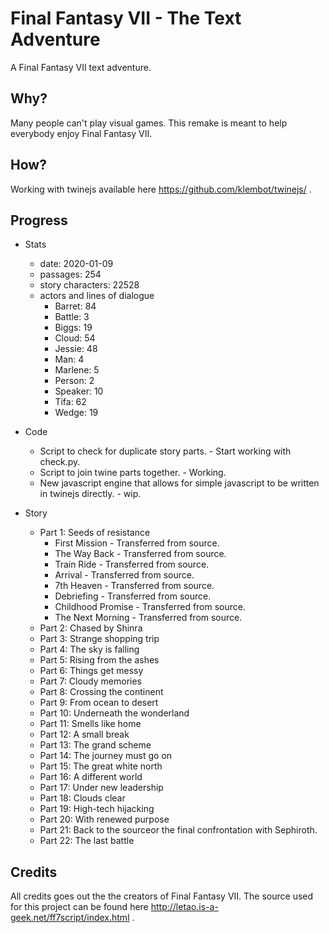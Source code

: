 # Final Fantasy VII - The Text Adventure
A Final Fantasy VII text adventure.

## Why?
Many people can't play visual games. This remake is meant to help everybody enjoy Final Fantasy VII.

## How?
Working with twinejs available here https://github.com/klembot/twinejs/ .

## Progress
* Stats
  * date: 2020-01-09
  * passages: 254
  * story characters: 22528
  * actors and lines of dialogue
     * Barret: 84
     * Battle: 3
     * Biggs: 19
     * Cloud: 54
     * Jessie: 48
     * Man: 4
     * Marlene: 5
     * Person: 2
     * Speaker: 10
     * Tifa: 62
     * Wedge: 19

* Code
   * Script to check for duplicate story parts. - Start working with check.py.
   * Script to join twine parts together. - Working.
   * New javascript engine that allows for simple javascript to be written in twinejs directly. - wip. 
* Story
   * Part 1: Seeds of resistance
      * First Mission - Transferred from source.
      * The Way Back - Transferred from source.
      * Train Ride - Transferred from source.
      * Arrival - Transferred from source.
      * 7th Heaven - Transferred from source.
      * Debriefing - Transferred from source.
      * Childhood Promise - Transferred from source.
      * The Next Morning - Transferred from source.
   * Part 2: Chased by Shinra
   * Part 3: Strange shopping trip
   * Part 4: The sky is falling
   * Part 5: Rising from the ashes
   * Part 6: Things get messy
   * Part 7: Cloudy memories
   * Part 8: Crossing the continent
   * Part 9: From ocean to desert
   * Part 10: Underneath the wonderland
   * Part 11: Smells like home
   * Part 12: A small break
   * Part 13: The grand scheme
   * Part 14: The journey must go on
   * Part 15: The great white north
   * Part 16: A different world
   * Part 17: Under new leadership
   * Part 18: Clouds clear
   * Part 19: High-tech hijacking
   * Part 20: With renewed purpose
   * Part 21: Back to the sourceor the final confrontation with Sephiroth. 
   * Part 22: The last battle
    
## Credits
All credits goes out the the creators of Final Fantasy VII. The source used for this project can be found here http://letao.is-a-geek.net/ff7script/index.html .
